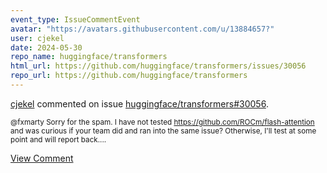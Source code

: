 ```yaml
---
event_type: IssueCommentEvent
avatar: "https://avatars.githubusercontent.com/u/13884657?"
user: cjekel
date: 2024-05-30
repo_name: huggingface/transformers
html_url: https://github.com/huggingface/transformers/issues/30056
repo_url: https://github.com/huggingface/transformers
---
```


<a href='https://github.com/cjekel' target='_blank'>cjekel</a> commented on issue <a href='https://github.com/huggingface/transformers/issues/30056' target='_blank'>huggingface/transformers#30056</a>.

<small>@fxmarty Sorry for the spam. I have not tested https://github.com/ROCm/flash-attention and was curious if your team did and ran into the same issue? Otherwise, I'll test at some point and will report back....</small>

<a href='https://github.com/huggingface/transformers/issues/30056' target='_blank'>View Comment</a>